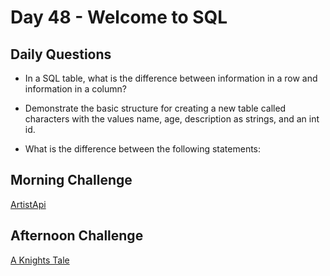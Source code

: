 # Day 48 -  Welcome to SQL

## Daily Questions

- In a SQL table, what is the difference between information in a row and information in a column?

- Demonstrate the basic structure for creating a new table called characters with the values name, age, description as strings, and an int id.

- What is the difference between the following statements:

## Morning Challenge
[ArtistApi](https://github.com/Jo-nathanWright/ArtistWarmup)

## Afternoon Challenge
[A Knights Tale]()